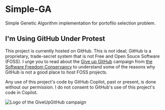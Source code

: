 # Simple-GA
Simple Genetic Algorithm implementation for portoflio selection problem.


## I'm Using GitHub Under Protest

This project is currently hosted on GitHub.  This is not ideal; GitHub is a
proprietary, trade-secret system that is not Free and Open Souce Software
(FOSS). I urge you to read about the
[Give up GitHub](https://GiveUpGitHub.org) campaign from
[the Software Freedom Conservancy](https://sfconservancy.org) to understand
some of the reasons why GitHub is not a good place to host FOSS projects.

Any use of this project's code by GitHub Copilot, past or present, is done
without our permission. I do not consent to GitHub's use of this project's
code in Copilot.

![Logo of the GiveUpGitHub campaign](https://sfconservancy.org/static/img/GiveUpGitHub.png)
